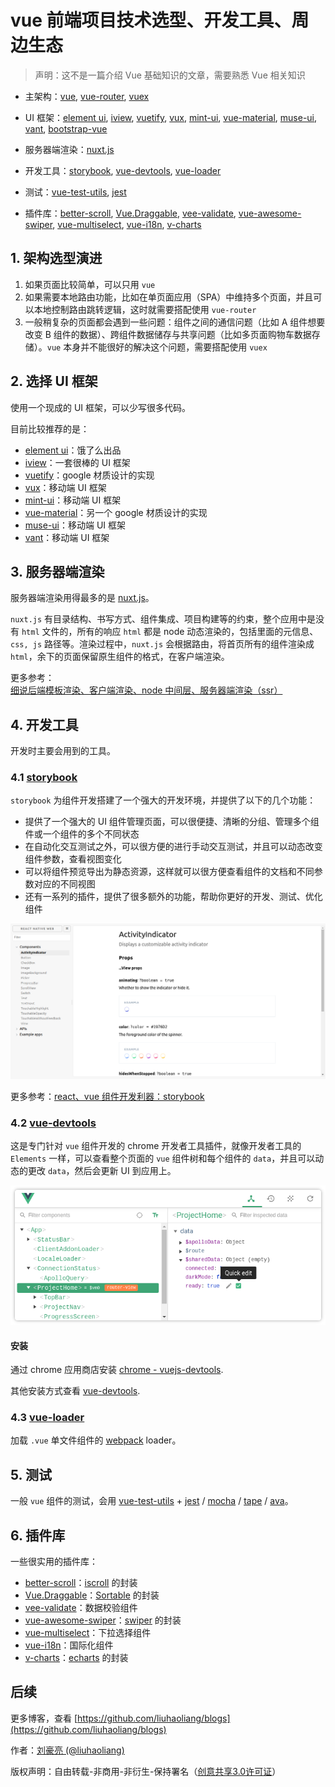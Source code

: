 # vue 前端项目技术选型、开发工具、周边生态

> 声明：这不是一篇介绍 Vue 基础知识的文章，需要熟悉 Vue 相关知识

- 主架构：[vue](https://github.com/vuejs/vue), [vue-router](https://github.com/vuejs/vue-router), [vuex](https://github.com/vuejs/vuex)

- UI 框架：[element ui](https://github.com/ElemeFE/element), [iview](https://github.com/iview/iview), [vuetify](https://github.com/vuetifyjs/vuetify), [vux](https://github.com/airyland/vux), [mint-ui](https://github.com/ElemeFE/mint-ui), [vue-material](https://github.com/vuematerial/vue-material), [muse-ui](https://github.com/museui/muse-ui), [vant](https://github.com/youzan/vant), [bootstrap-vue](https://github.com/bootstrap-vue/bootstrap-vue)

- 服务器端渲染：[nuxt.js](https://github.com/nuxt/nuxt.js)

- 开发工具：[storybook](https://github.com/storybooks/storybook), [vue-devtools](https://github.com/vuejs/vue-devtools), [vue-loader](https://github.com/vuejs/vue-loader)

- 测试：[vue-test-utils](https://github.com/vuejs/vue-test-utils), [jest](https://github.com/facebook/jest)

- 插件库：[better-scroll](https://github.com/ustbhuangyi/better-scroll), [Vue.Draggable](https://github.com/SortableJS/Vue.Draggable), [vee-validate](https://github.com/baianat/vee-validate), [vue-awesome-swiper](https://github.com/surmon-china/vue-awesome-swiper), [vue-multiselect](https://github.com/shentao/vue-multiselect), [vue-i18n](https://github.com/kazupon/vue-i18n), [v-charts](https://github.com/ElemeFE/v-charts)

## 1. 架构选型演进

1. 如果页面比较简单，可以只用 `vue`
2. 如果需要本地路由功能，比如在单页面应用（SPA）中维持多个页面，并且可以本地控制路由跳转逻辑，这时就需要搭配使用 `vue-router`
3. 一般稍复杂的页面都会遇到一些问题：组件之间的通信问题（比如 A 组件想要改变 B 组件的数据）、跨组件数据储存与共享问题（比如多页面购物车数据存储）。`vue` 本身并不能很好的解决这个问题，需要搭配使用 `vuex`

## 2. 选择 UI 框架

使用一个现成的 UI 框架，可以少写很多代码。

目前比较推荐的是：

- [element ui](https://github.com/ElemeFE/element)：饿了么出品 
- [iview](https://github.com/iview/iview)：一套很棒的 UI 框架 
- [vuetify](https://github.com/vuetifyjs/vuetify)：google 材质设计的实现
- [vux](https://github.com/airyland/vux)：移动端 UI 框架
- [mint-ui](https://github.com/ElemeFE/mint-ui)：移动端 UI 框架
- [vue-material](https://github.com/vuematerial/vue-material)：另一个 google 材质设计的实现
- [muse-ui](https://github.com/museui/muse-ui)：移动端 UI 框架
- [vant](https://github.com/youzan/vant)：移动端 UI 框架

## 3. 服务器端渲染

服务器端渲染用得最多的是 [nuxt.js](https://github.com/nuxt/nuxt.js)。

`nuxt.js` 有目录结构、书写方式、组件集成、项目构建等的约束，整个应用中是没有 `html` 文件的，所有的响应 `html` 都是 node 动态渲染的，包括里面的元信息、`css, js` 路径等。渲染过程中，`nuxt.js` 会根据路由，将首页所有的组件渲染成 `html`，余下的页面保留原生组件的格式，在客户端渲染。

更多参考：[细说后端模板渲染、客户端渲染、node 中间层、服务器端渲染（ssr）](../extend/5.md)

## 4. 开发工具 

开发时主要会用到的工具。

### 4.1 [storybook](https://github.com/storybooks/storybook)

`storybook` 为组件开发搭建了一个强大的开发环境，并提供了以下的几个功能：

- 提供了一个强大的 UI 组件管理页面，可以很便捷、清晰的分组、管理多个组件或一个组件的多个不同状态
- 在自动化交互测试之外，可以很方便的进行手动交互测试，并且可以动态改变组件参数，查看视图变化
- 可以将组件预览导出为静态资源，这样就可以很方便查看组件的文档和不同参数对应的不同视图
- 还有一系列的插件，提供了很多额外的功能，帮助你更好的开发、测试、优化组件

![](../images/999.png)

更多参考：[react、vue 组件开发利器：storybook](../advanced/7.md)

### 4.2 [vue-devtools](https://github.com/vuejs/vue-devtools)

这是专门针对 `vue` 组件开发的 chrome 开发者工具插件，就像开发者工具的 `Elements` 一样，可以查看整个页面的 `vue` 组件树和每个组件的 `data`，并且可以动态的更改 `data`，然后会更新 UI 到应用上。

![](../images/995.png)

#### 安装

通过 chrome 应用商店安装 [chrome - vuejs-devtools](https://chrome.google.com/webstore/detail/vuejs-devtools/nhdogjmejiglipccpnnnanhbledajbpd).

其他安装方式查看 [vue-devtools](https://github.com/vuejs/vue-devtools).

### 4.3 [vue-loader](https://github.com/vuejs/vue-loader)

加载 `.vue` 单文件组件的 [webpack](https://github.com/webpack/webpack) loader。

## 5. 测试

一般 `vue` 组件的测试，会用 [vue-test-utils](https://github.com/vuejs/vue-test-utils) + [jest](https://github.com/facebook/jest) / [mocha](https://github.com/mochajs/mocha) / [tape](https://github.com/substack/tape) / [ava](https://github.com/avajs/ava)。

## 6. 插件库

一些很实用的插件库：

- [better-scroll](https://github.com/ustbhuangyi/better-scroll)：[iscroll](https://github.com/cubiq/iscroll) 的封装
- [Vue.Draggable](https://github.com/SortableJS/Vue.Draggable)：[Sortable](https://github.com/SortableJS/Sortable) 的封装
- [vee-validate](https://github.com/baianat/vee-validate)：数据校验组件
- [vue-awesome-swiper](https://github.com/surmon-china/vue-awesome-swiper)：[swiper](https://github.com/nolimits4web/swiper) 的封装
- [vue-multiselect](https://github.com/shentao/vue-multiselect)：下拉选择组件
- [vue-i18n](https://github.com/kazupon/vue-i18n)：国际化组件
- [v-charts](https://github.com/ElemeFE/v-charts)：[echarts](https://github.com/apache/incubator-echarts) 的封装

## 后续

更多博客，查看 [https://github.com/liuhaoliang/blogs](https://github.com/liuhaoliang/blogs)

作者：[刘豪亮 (@liuhaoliang)](https://github.com/liuhaoliang)

版权声明：自由转载-非商用-非衍生-保持署名（[创意共享3.0许可证](https://creativecommons.org/licenses/by-nc-nd/3.0/deed.zh)）
